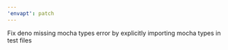 ```yaml
---
'envapt': patch
---
```


Fix deno missing mocha types error by explicitly importing mocha types in test files
